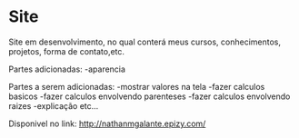 # Site
 Site em desenvolvimento, no qual conterá meus cursos, conhecimentos, projetos, forma de contato,etc.

 Partes adicionadas:
 -aparencia

 Partes a serem adicionadas:
-mostrar valores na tela
-fazer calculos basicos
-fazer calculos envolvendo parenteses
-fazer calculos envolvendo raizes
-explicação
etc...

 Disponivel no link:
 http://nathanmgalante.epizy.com/

